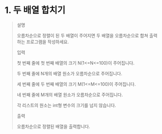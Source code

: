 # 1. 두 배열 합치기
>설명
>
>오름차순으로 정렬이 된 두 배열이 주어지면 두 배열을 오름차순으로 합쳐 출력하는 프로그램을 작성하세요.
>
>입력
>
>첫 번째 줄에 첫 번째 배열의 크기 N(1<=N<=100)이 주어집니다.
>
>두 번째 줄에 N개의 배열 원소가 오름차순으로 주어집니다.
>
>세 번째 줄에 두 번째 배열의 크기 M(1<=M<=100)이 주어집니다.
>
>네 번째 줄에 M개의 배열 원소가 오름차순으로 주어집니다.
>
>각 리스트의 원소는 int형 변수의 크기를 넘지 않습니다.
>
>출력
>
>오름차순으로 정렬된 배열을 출력합니다.


